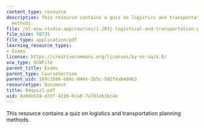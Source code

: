 ```yaml
---
content_type: resource
description: This resource contains a quiz on logistics and transportation planning
  methods.
file: /ol-ocw-studio-app/courses/1-203j-logistical-and-transportation-planning-methods-fall-2006/8a0de534d33f42166ca87a781eb1bc4e_04quiz1.pdf
file_size: 50735
file_type: application/pdf
learning_resource_types:
- Exams
license: https://creativecommons.org/licenses/by-nc-sa/4.0/
ocw_type: OCWFile
parent_title: Exams
parent_type: CourseSection
parent_uid: 189c1886-b84c-046e-2b5c-582fdab4d463
resourcetype: Document
title: 04quiz1.pdf
uid: 8a0de534-d33f-4216-6ca8-7a781eb1bc4e
---
```

This resource contains a quiz on logistics and transportation planning methods.